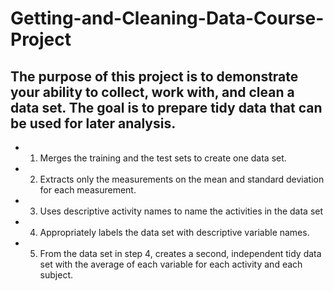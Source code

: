 # Getting-and-Cleaning-Data-Course-Project

## The purpose of this project is to demonstrate your ability to collect, work with, and clean a data set. The goal is to prepare tidy data that can be used for later analysis.

- 1) Merges the training and the test sets to create one data set.

- 2) Extracts only the measurements on the mean and standard deviation for each measurement.

- 3) Uses descriptive activity names to name the activities in the data set

- 4) Appropriately labels the data set with descriptive variable names.

- 5) From the data set in step 4, creates a second, independent tidy data set with the average of each variable for each activity and each subject.


